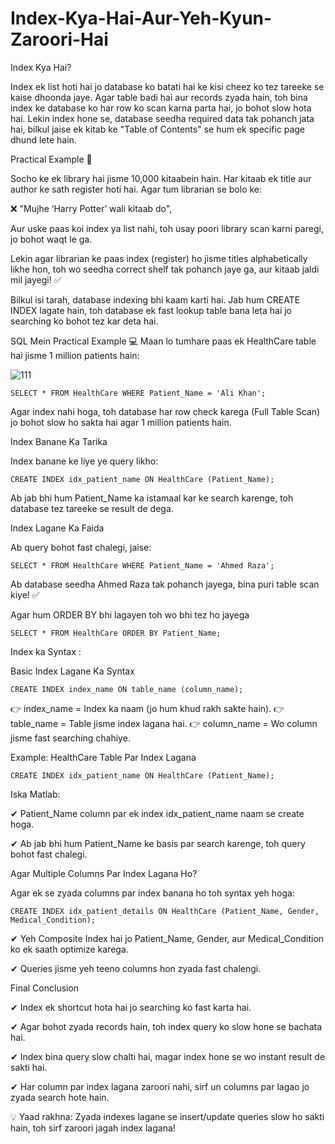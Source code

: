 # Index-Kya-Hai-Aur-Yeh-Kyun-Zaroori-Hai

Index Kya Hai?

Index ek list hoti hai jo database ko batati hai ke kisi cheez ko tez tareeke se kaise dhoonda jaye.
Agar table badi hai aur records zyada hain, toh bina index ke database ko har row ko scan karna parta hai, jo bohot slow hota hai.
Lekin index hone se, database seedha required data tak pohanch jata hai, bilkul jaise ek kitab ke "Table of Contents" se hum ek specific page dhund lete hain.

Practical Example 📖

Socho ke ek library hai jisme 10,000 kitaabein hain. Har kitaab ek title aur author ke sath register hoti hai.
Agar tum librarian se bolo ke:

❌ "Mujhe ‘Harry Potter’ wali kitaab do",

Aur uske paas koi index ya list nahi, toh usay poori library scan karni paregi, jo bohot waqt le ga.

Lekin agar librarian ke paas index (register) ho jisme titles alphabetically likhe hon, toh wo seedha correct shelf tak pohanch jaye ga, aur kitaab jaldi mil jayegi! ✅

Bilkul isi tarah, database indexing bhi kaam karti hai. Jab hum CREATE INDEX lagate hain, toh database ek fast lookup table bana leta hai jo searching ko bohot tez kar deta hai.

SQL Mein Practical Example 💻
Maan lo tumhare paas ek HealthCare table hai jisme 1 million patients hain:

![111](https://github.com/user-attachments/assets/a5c95327-2c1b-4488-a7e7-654ce161f094)

    SELECT * FROM HealthCare WHERE Patient_Name = 'Ali Khan';

Agar index nahi hoga, toh database har row check karega (Full Table Scan) jo bohot slow ho sakta hai agar 1 million patients hain.

Index Banane Ka Tarika

Index banane ke liye ye query likho:

    CREATE INDEX idx_patient_name ON HealthCare (Patient_Name);

Ab jab bhi hum Patient_Name ka istamaal kar ke search karenge, toh database tez tareeke se result de dega.

Index Lagane Ka Faida

Ab query bohot fast chalegi, jaise:

    SELECT * FROM HealthCare WHERE Patient_Name = 'Ahmed Raza';

Ab database seedha Ahmed Raza tak pohanch jayega, bina puri table scan kiye! ✅

Agar hum ORDER BY bhi lagayen toh wo bhi tez ho jayega

    SELECT * FROM HealthCare ORDER BY Patient_Name;

Index ka Syntax : 

Basic Index Lagane Ka Syntax

    CREATE INDEX index_name ON table_name (column_name);

👉 index_name = Index ka naam (jo hum khud rakh sakte hain).
👉 table_name = Table jisme index lagana hai.
👉 column_name = Wo column jisme fast searching chahiye.

Example: HealthCare Table Par Index Lagana

    CREATE INDEX idx_patient_name ON HealthCare (Patient_Name);

Iska Matlab:

✔ Patient_Name column par ek index idx_patient_name naam se create hoga.

✔ Ab jab bhi hum Patient_Name ke basis par search karenge, toh query bohot fast chalegi.

Agar Multiple Columns Par Index Lagana Ho?

Agar ek se zyada columns par index banana ho toh syntax yeh hoga:

    CREATE INDEX idx_patient_details ON HealthCare (Patient_Name, Gender, Medical_Condition);

✔ Yeh Composite Index hai jo Patient_Name, Gender, aur Medical_Condition ko ek saath optimize karega.

✔ Queries jisme yeh teeno columns hon zyada fast chalengi.

Final Conclusion

✔ Index ek shortcut hota hai jo searching ko fast karta hai.

✔ Agar bohot zyada records hain, toh index query ko slow hone se bachata hai.

✔ Index bina query slow chalti hai, magar index hone se wo instant result de sakti hai.

✔ Har column par index lagana zaroori nahi, sirf un columns par lagao jo zyada search hote hain.


💡 Yaad rakhna: Zyada indexes lagane se insert/update queries slow ho sakti hain, toh sirf zaroori jagah index lagana!






